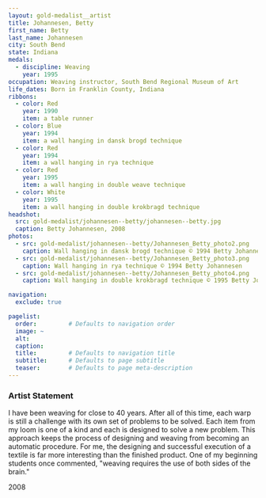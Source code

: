 ```yaml
---
layout: gold-medalist__artist
title: Johannesen, Betty
first_name: Betty
last_name: Johannesen
city: South Bend
state: Indiana
medals: 
  - discipline: Weaving
    year: 1995
occupation: Weaving instructor, South Bend Regional Museum of Art
life_dates: Born in Franklin County, Indiana
ribbons:
  - color: Red
    year: 1990
    item: a table runner
  - color: Blue
    year: 1994
    item: a wall hanging in dansk brogd technique
  - color: Red 
    year: 1994 
    item: a wall hanging in rya technique
  - color: Red
    year: 1995 
    item: a wall hanging in double weave technique
  - color: White 
    year: 1995 
    item: a wall hanging in double krokbragd technique
headshot:
  src: gold-medalist/johannesen--betty/johannesen--betty.jpg
  caption: Betty Johannesen, 2008
photos:
  - src: gold-medalist/johannesen--betty/Johannesen_Betty_photo2.png
    caption: Wall hanging in dansk brogd technique © 1994 Betty Johannesen
  - src: gold-medalist/johannesen--betty/Johannesen_Betty_photo3.png
    caption: Wall hanging in rya technique © 1994 Betty Johannesen
  - src: gold-medalist/johannesen--betty/Johannesen_Betty_photo4.png
    caption: Wall hanging in double krokbragd technique © 1995 Betty Johannesen

navigation:
  exclude: true

pagelist:
  order:         # Defaults to navigation order  
  image: ~
  alt:
  caption:
  title:         # Defaults to navigation title
  subtitle:      # Defaults to page subtitle
  teaser:        # Defaults to page meta-description  
---
```

### Artist Statement

I have been weaving for close to 40 years. After all of this time, each warp is still a challenge with its own set of problems to be solved. Each item from my loom is one of a kind and each is designed to solve a new problem. This approach keeps the process of designing and weaving from becoming an automatic procedure. For me, the designing and successful execution of a textile is far more interesting than the finished product. One of my beginning students once commented, "weaving requires the use of both sides of the brain."

2008